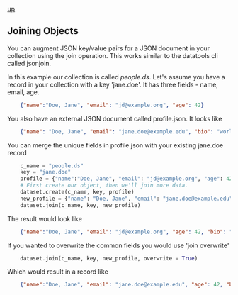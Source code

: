 
[up](./)

## Joining Objects

You can augment JSON key/value pairs for a JSON document in your 
collection using the join operation. This works similar to the datatools 
cli called jsonjoin.

In this example our collection is called *people.ds*.  Let's assume you 
have a record in your collection with a key 'jane.doe'. It has three 
fields - name, email, age.

```json
    {"name":"Doe, Jane", "email": "jd@example.org", "age": 42}
```

You also have an external JSON document called profile.json. It looks 
like

```json
    {"name": "Doe, Jane", "email": "jane.doe@example.edu", "bio": "world renowned geophysist"}
```

You can merge the unique fields in profile.json with your existing 
jane.doe record

```python
    c_name = "people.ds"
    key = "jane.doe"
    profile = {"name":"Doe, Jane", "email": "jd@example.org", "age": 42}
    # First create our object, then we'll join more data.
    dataset.create(c_name, key, profile)
    new_profile = {"name": "Doe, Jane", "email": "jane.doe@example.edu", "bio": "world renowned geophysist"}
    dataset.join(c_name, key, new_profile)
```

The result would look like

```json
    {"name":"Doe, Jane", "email": "jd@example.org", "age": 42, "bio": "renowned geophysist"}
```

If you wanted to overwrite the common fields you would use 'join overwrite'

```python
    dataset.join(c_name, key, new_profile, overwrite = True)
```

Which would result in a record like

```json
    {"name":"Doe, Jane", "email": "jane.doe@example.edu", "age": 42, "bio": "renowned geophysist"}
```

